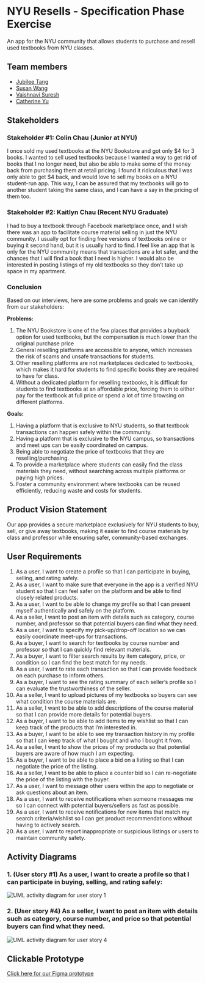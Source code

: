 # NYU Resells - Specification Phase Exercise
An app for the NYU community that allows students to purchase and resell used textbooks from NYU classes.

## Team members

- [Jubilee Tang](https://github.com/MajesticSeagull26)
- [Susan Wang](https://github.com/sw5556)
- [Vaishnavi Suresh](https://github.com/vaishnavi-suresh)
- [Catherine Yu](https://github.com/catherineyu2014)

## Stakeholders

### Stakeholder #1: Colin Chau (Junior at NYU)
I once sold my used textbooks at the NYU Bookstore and got only $4 for 3 books. I wanted to sell used textbooks because I wanted a way to get rid of books that I no longer need, but also be able to make some of the money back from purchasing them at retail pricing. I found it ridiculous that I was only able to get $4 back, and would love to sell my books on a NYU student-run app. This way, I can be assured that my textbooks will go to another student taking the same class, and I can have a say in the pricing of them too. 

### Stakeholder #2: Kaitlyn Chau (Recent NYU Graduate)
I had to buy a textbook through Facebook marketplace once, and I wish there was an app to facilitate course material selling in just the NYU community. I usually opt for finding free versions of textbooks online or buying it second hand, but it is usually hard to find. I feel like an app that is only for the NYU community means that transactions are a lot safer, and the chances that I will find a book that I need is higher. I would also be interested in posting listings of my old textbooks so they don’t take up space in my apartment. 

### Conclusion
Based on our interviews, here are some problems and goals we can identify from our stakeholders:  

**Problems:**
1. The NYU Bookstore is one of the few places that provides a buyback option for used textbooks, but the compensation is much lower than the original purchase price
2. General reselling platforms are accessible to anyone, which increases the risk of scams and unsafe transactions for students.
3. Other reselling platforms are not marketplaces dedicated to textbooks, which makes it hard for students to find specific books they are required to have for class. 
4. Without a dedicated platform for reselling textbooks, it is difficult for students to find textbooks at an affordable price, forcing them to either pay for the textbook at full price or spend a lot of time browsing on different platforms.  

**Goals:**
1. Having a platform that is exclusive to NYU students, so that textbook transactions can happen safely within the community.
2. Having a platform that is exclusive to the NYU campus, so transactions and meet ups can be easily coordinated on campus. 
3. Being able to negotiate the price of textbooks that they are reselling/purchasing.
4. To provide a marketplace where students can easily find the class materials they need, without searching across multiple platforms or paying high prices.
5. Foster a community environment where textbooks can be reused efficiently, reducing waste and costs for students.


## Product Vision Statement
Our app provides a secure marketplace exclusively for NYU students to buy, sell, or give away textbooks, making it easier to find course materials by class and professor while ensuring safer, community-based exchanges.

## User Requirements
1. As a user, I want to create a profile so that I can participate in buying, selling, and rating safely.
2. As a user, I want to make sure that everyone in the app is a verified NYU student so that I can feel safer on the platform and be able to find closely related products.
3. As a user, I want to be able to change my profile so that I can present myself authentically and safely on the platform.
4. As a seller, I want to post an item with details such as category, course number, and professor so that potential buyers can find what they need.
5. As a user, I want to specify my pick-up/drop-off location so we can easily coordinate meet-ups for transactions.
6. As a buyer, I want to search for textbooks by course number and professor so that I can quickly find relevant materials.
7. As a buyer, I want to filter search results by item category, price, or condition so I can find the best match for my needs.
8. As a user, I want to rate each transaction so that I can provide feedback on each purchase to inform others.
9. As a buyer, I want to see the rating summary of each seller’s profile so I can evaluate the trustworthiness of the seller.
10. As a seller, I want to upload pictures of my textbooks so buyers can see what condition the course materials are.
11. As a seller, I want to be able to add descriptions of the course material so that I can provide more details for potential buyers.
12. As a buyer, I want to be able to add items to my wishlist so that I can keep track of the products that I’m interested in.
13. As a buyer, I want to be able to see my transaction history in my profile so that I can keep track of what I bought and who I bought it from.
14. As a seller, I want to show the prices of my products so that potential buyers are aware of how much I am expecting.
15. As a buyer, I want to be able to place a bid on a listing so that I can negotiate the price of the listing.
16. As a seller, I want to be able to place a counter bid so I can re-negotiate the price of the listing with the buyer. 
17. As a user, I want to message other users within the app to negotiate or ask questions about an item.
18. As a user, I want to receive notifications when someone messages me so I can connect with potential buyers/sellers as fast as possible. 
19. As a user, I want to receive notifications for new items that match my search criteria/wishlist so I can get product recommendations without having to actively search. 
20. As a user, I want to report inappropriate or suspicious listings or users to maintain community safety.

## Activity Diagrams
### 1. (User story #1) As a user, I want to create a profile so that I can participate in buying, selling, and rating safely: 
![UML activity diagram for user story 1](case_one.png)

### 2. (User story #4) As a seller, I want to post an item with details such as category, course number, and price so that potential buyers can find what they need.
![UML activity diagram for user story 4](case_two.png)
## Clickable Prototype

[Click here for our Figma prototype](https://www.figma.com/design/Ps4NHAgrH6dZ0qI6uOreG2/Clickable-Prototype?node-id=0-1&p=f&t=LUDqfgKx3hKIpyvQ-0)